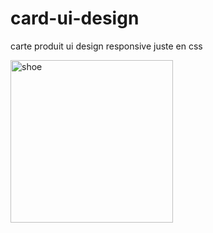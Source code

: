 # card-ui-design
carte produit ui design responsive juste en css

<img width="260" alt="shoe" src="https://user-images.githubusercontent.com/75976059/145425272-d7e98bb3-bce3-4607-8e22-ff4e23f4d64f.PNG">
